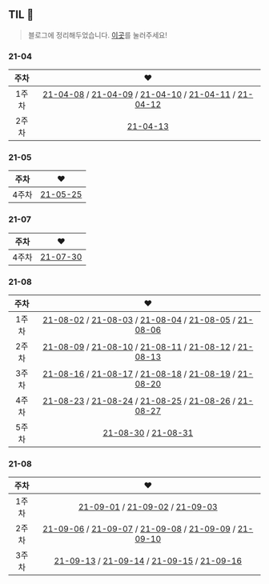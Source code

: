 ## TIL 📝
> 블로그에 정리해두었습니다. [이곳](https://velog.io/@songsong/TIL-Guide)를 눌러주세요!

### 21-04

|주차|❤|
|:---:|:---:|
|1주차|[21-04-08](https://velog.io/@songsong/2021-04-08-TIL) / [21-04-09](https://velog.io/@songsong/2021-04-09-TIL) / [21-04-10](https://velog.io/@songsong/2021-04-10-TIL) / [21-04-11](https://velog.io/@songsong/2021-04-12-TIL) / [21-04-12](https://velog.io/@songsong/2021-04-12-TIL-q02m9ggy)|
|2주차|[21-04-13](https://velog.io/@songsong/2021-04-13-TIL)|

### 21-05

|주차|❤|
|:---:|:---:|
|4주차|[21-05-25](https://velog.io/@songsong/2021-05-25-TIL)|

### 21-07

|주차|❤|
|:---:|:---:|
|4주차|[21-07-30](https://velog.io/@songsong/TIL-%ED%94%84%EB%A1%9C%EA%B7%B8%EB%9E%98%EB%A8%B8%EC%8A%A4-%EB%8D%B0%EB%B8%8C%EC%BD%94%EC%8A%A4-%ED%94%84%EB%A1%A0%ED%8A%B8%EC%97%94%EB%93%9C-DAY0)|

### 21-08

|주차|❤|
|:---:|:---:|
|1주차|[21-08-02](https://velog.io/@songsong/TIL-DAY1) / [21-08-03](https://velog.io/@songsong/TIL-DAY2) / [21-08-04](https://velog.io/@songsong/TIL-DAY3) / [21-08-05](https://velog.io/@songsong/TIL-DAY4) / [21-08-06](https://velog.io/@songsong/TIL-DAY5)|
|2주차|[21-08-09](https://velog.io/@songsong/TIL-DAY8) / [21-08-10](https://velog.io/@songsong/TIL-DAY9) / [21-08-11](https://velog.io/@songsong/TIL-DAY10) / [21-08-12](https://velog.io/@songsong/TIL-DAY11) / [21-08-13](https://velog.io/@songsong/TIL-DAY12)|
|3주차|[21-08-16](https://velog.io/@songsong/TIL-DAY11-zirrhkny) / [21-08-17](https://velog.io/@songsong/TIL-DAY12-f85ga6o4) / [21-08-18](https://velog.io/@songsong/TIL-DAY13) / [21-08-19](https://velog.io/@songsong/TIL-DAY14) / [21-08-20](https://velog.io/@songsong/%ED%9A%8C%EA%B3%A0%EB%8D%B0%EB%B8%8C%EC%BD%94%EC%8A%A4-%EC%B2%98%EC%9D%8C%EC%93%B0%EB%8A%94-%ED%9A%8C%EA%B3%A0)|
|4주차|[21-08-23](https://velog.io/@songsong/TIL-DAY16) / [21-08-24](https://velog.io/@songsong/TIL-DAY17) / [21-08-25](https://velog.io/@songsong/TIL-DAY18) / [21-08-26](https://velog.io/@songsong/TIL-DAY19) / [21-08-27](https://velog.io/@songsong/TIL-DAY20)|
|5주차|[21-08-30](https://velog.io/@songsong/TIL-DAY21) / [21-08-31](https://velog.io/@songsong/TIL-DAY22)|

### 21-08

|주차|❤|
|:---:|:---:|
|1주차|[21-09-01](https://velog.io/@songsong/TIL-DAY23) / [21-09-02](https://velog.io/@songsong/TIL-DAY24) / [21-09-03](https://velog.io/@songsong/TIL-DAY25)|
|2주차|[21-09-06](https://velog.io/@songsong/TIL-DAY26) / [21-09-07](https://velog.io/@songsong/TIL-DAY27) / [21-09-08](https://velog.io/@songsong/TIL-DAY28) / [21-09-09](https://velog.io/@songsong/TIL-DAY29) / [21-09-10](https://velog.io/@songsong/TIL-DAY30)|
|3주차|[21-09-13](https://velog.io/@songsong/TIL-DAY31) / [21-09-14](https://velog.io/@songsong/TIL-DAY32) / [21-09-15](https://velog.io/@songsong/TIL-DAY33) / [21-09-16](https://velog.io/@songsong/TIL-DAY34)|
